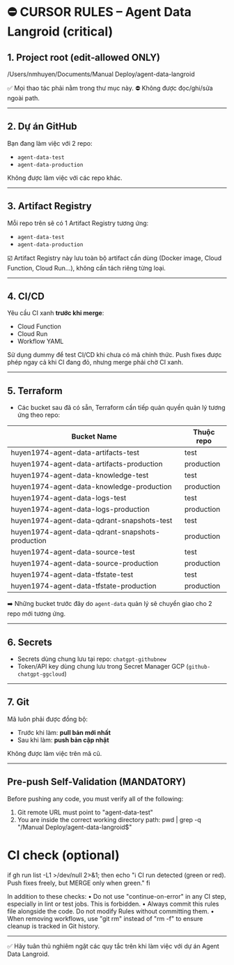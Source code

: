 # ⛔ CURSOR RULES – Agent Data Langroid (critical)

## 1. Project root (edit‑allowed ONLY)
/Users/nmhuyen/Documents/Manual Deploy/agent-data-langroid

✅ Mọi thao tác phải nằm trong thư mục này.
⛔ Không được đọc/ghi/sửa ngoài path.

---

## 2. Dự án GitHub
Bạn đang làm việc với 2 repo:
- `agent-data-test`
- `agent-data-production`

Không được làm việc với các repo khác.

---

## 3. Artifact Registry
Mỗi repo trên sẽ có 1 Artifact Registry tương ứng:
- `agent-data-test`
- `agent-data-production`

☑️ Artifact Registry này lưu toàn bộ artifact cần dùng (Docker image, Cloud Function, Cloud Run...), không cần tách riêng từng loại.

---

## 4. CI/CD
Yêu cầu CI xanh **trước khi merge**:
- Cloud Function
- Cloud Run
- Workflow YAML

Sử dụng dummy để test CI/CD khi chưa có mã chính thức.
Push fixes được phép ngay cả khi CI đang đỏ, nhưng merge phải chờ CI xanh.

---

## 5. Terraform
- Các bucket sau đã có sẵn, Terraform cần tiếp quản quyền quản lý tương ứng theo repo:

| Bucket Name                                           | Thuộc repo |
|------------------------------------------------------|------------|
| huyen1974-agent-data-artifacts-test                  | test       |
| huyen1974-agent-data-artifacts-production            | production |
| huyen1974-agent-data-knowledge-test                  | test       |
| huyen1974-agent-data-knowledge-production            | production |
| huyen1974-agent-data-logs-test                       | test       |
| huyen1974-agent-data-logs-production                 | production |
| huyen1974-agent-data-qdrant-snapshots-test           | test       |
| huyen1974-agent-data-qdrant-snapshots-production     | production |
| huyen1974-agent-data-source-test                     | test       |
| huyen1974-agent-data-source-production               | production |
| huyen1974-agent-data-tfstate-test                    | test       |
| huyen1974-agent-data-tfstate-production              | production |

➡️ Những bucket trước đây do `agent-data` quản lý sẽ chuyển giao cho 2 repo mới tương ứng.

---

## 6. Secrets
- Secrets dùng chung lưu tại repo: `chatgpt-githubnew`
- Token/API key dùng chung lưu trong Secret Manager GCP (`github-chatgpt-ggcloud`)

---

## 7. Git
Mã luôn phải được đồng bộ:
- Trước khi làm: **pull bản mới nhất**
- Sau khi làm: **push bản cập nhật**

Không được làm việc trên mã cũ.

---

## Pre-push Self-Validation (MANDATORY)

Before pushing any code, you must verify all of the following:
1. Git remote URL must point to "agent-data-test"
2. You are inside the correct working directory path: pwd | grep -q "/Manual Deploy/agent-data-langroid$"
# CI check (optional)
if gh run list -L1 >/dev/null 2>&1; then
    echo "ℹ️ CI run detected (green or red). Push fixes freely, but MERGE only when green."
fi

In addition to these checks:
• Do not use "continue-on-error" in any CI step, especially in lint or test jobs. This is forbidden.
• Always commit this rules file alongside the code. Do not modify Rules without committing them.
• When removing workflows, use "git rm" instead of "rm -f" to ensure cleanup is tracked in Git history.

---

✅ Hãy tuân thủ nghiêm ngặt các quy tắc trên khi làm việc với dự án Agent Data Langroid. 
